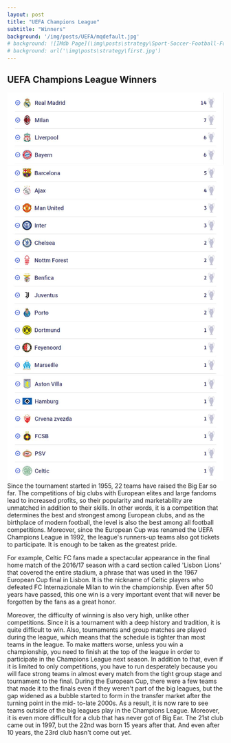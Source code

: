 ```yaml
---
layout: post
title: "UEFA Champions League"
subtitle: "Winners"
background: '/img/posts/UEFA/mqdefault.jpg'
# background: ![IMdb Page](\img\posts\strategy\Sport-Soccer-Football-Formation-3-2-5-WM.png) 
# background: url('\img\posts\strategy\first.jpg')
---
```


## UEFA Champions League Winners 

![IMdb Page](\img\posts\UEFA\Champ1.JPG)
![IMdb Page](\img\posts\UEFA\Champ2.JPG)
![IMdb Page](\img\posts\UEFA\Champ3.JPG)
Since the tournament started in 1955, 22 teams have raised the Big Ear so far. The competitions of big clubs with European elites and large fandoms lead to increased profits, so their popularity and marketability are unmatched in addition to their skills. In other words, it is a competition that determines the best and strongest among European clubs, and as the birthplace of modern football, the level is also the best among all football competitions. Moreover, since the European Cup was renamed the UEFA Champions League in 1992, the league's runners-up teams also got tickets to participate. It is enough to be taken as the greatest pride.

For example, Celtic FC fans made a spectacular appearance in the final home match of the 2016/17 season with a card section called 'Lisbon Lions' that covered the entire stadium, a phrase that was used in the 1967 European Cup final in Lisbon. It is the nickname of Celtic players who defeated FC Internazionale Milan to win the championship. Even after 50 years have passed, this one win is a very important event that will never be forgotten by the fans as a great honor.

Moreover, the difficulty of winning is also very high, unlike other competitions. Since it is a tournament with a deep history and tradition, it is quite difficult to win. Also, tournaments and group matches are played during the league, which means that the schedule is tighter than most teams in the league. To make matters worse, unless you win a championship, you need to finish at the top of the league in order to participate in the Champions League next season. In addition to that, even if it is limited to only competitions, you have to run desperately because you will face strong teams in almost every match from the tight group stage and tournament to the final. During the European Cup, there were a few teams that made it to the finals even if they weren't part of the big leagues, but the gap widened as a bubble started to form in the transfer market after the turning point in the mid- to-late 2000s. As a result, it is now rare to see teams outside of the big leagues play in the Champions League. Moreover, it is even more difficult for a club that has never got of Big Ear. The 21st club came out in 1997, but the 22nd was born 15 years after that. And even after 10 years, the 23rd club hasn't come out yet.